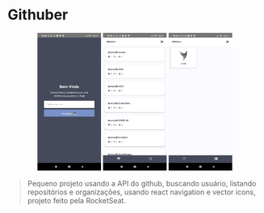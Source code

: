 # Githuber

<p align="center">
  <img src="screen01.jpeg" width="25%"  alt="tela da aplicação">
  <img src="screen02.jpeg" width="25%"  alt="tela da aplicação">
  <img src="screen03.jpeg" width="25%"  alt="tela da aplicação">
</p>

> Pequeno projeto usando a API do github, buscando usuário, listando repositórios e organizações, usando react navigation e vector icons, projeto feito pela RocketSeat.
